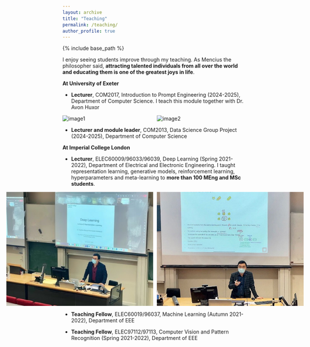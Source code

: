 ```yaml
---
layout: archive
title: "Teaching"
permalink: /teaching/
author_profile: true
---
```

{% include base_path %}

I enjoy seeing students improve through my teaching. As Mencius the philosopher said, **attracting talented individuals from all over the world and educating them is one of the greatest joys in life**.  

**At University of Exeter**

- **Lecturer**, COM2017, Introduction to Prompt Engineering (2024-2025), Department of Computer Science. I teach this module together with Dr. Avon Huxor

<div style="display: flex; justify-content: center;">
  <img src="/images/teaching/teaching-prompt-engineering-1.jpg" alt="image1" width="400" style="margin-right: 10px;">
  <img src="/images/teaching/teaching-prompt-engineering-2.jpg" alt="image2" width="400">
</div>

- **Lecturer and module leader**, COM2013, Data Science Group Project (2024-2025), Department of Computer Science

**At Imperial College London**

- **Lecturer**, ELEC60009/96033/96039, Deep Learning (Spring 2021-2022), Department of Electrical and Electronic Engineering. I taught representation learning, generative models, reinforcement learning, hyperparameters and meta-learning to **more than 100 MEng and MSc students**. 

<div style="display: flex; justify-content: center;">
  <img src="/images/teaching/teaching-DL-1.jpg" alt="image1" width="400" style="margin-right: 10px;">
  <img src="/images/teaching/teaching-DL-2.png" alt="image2" width="400">
</div>

- **Teaching Fellow**, ELEC60019/96037, Machine Learning (Autumn 2021-2022),  Department of EEE

- **Teaching Fellow**, ELEC97112/97113, Computer Vision and Pattern Recognition (Spring 2021-2022), Department of EEE


